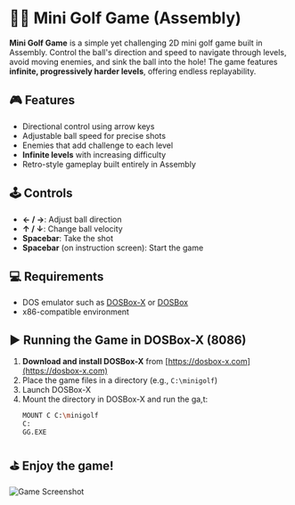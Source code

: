 # 🏌️‍♂️ Mini Golf Game (Assembly)

**Mini Golf Game** is a simple yet challenging 2D mini golf game built in Assembly. Control the ball's direction and speed to navigate through levels, avoid moving enemies, and sink the ball into the hole! The game features **infinite, progressively harder levels**, offering endless replayability.

## 🎮 Features
- Directional control using arrow keys  
- Adjustable ball speed for precise shots  
- Enemies that add challenge to each level  
- **Infinite levels** with increasing difficulty  
- Retro-style gameplay built entirely in Assembly

## 🕹️ Controls
- **← / →**: Adjust ball direction  
- **↑ / ↓**: Change ball velocity  
- **Spacebar**: Take the shot  
- **Spacebar** (on instruction screen): Start the game

## 💻 Requirements
- DOS emulator such as [DOSBox-X](https://dosbox-x.com/) or [DOSBox](https://www.dosbox.com/)
- x86-compatible environment

## ▶️ Running the Game in DOSBox-X (8086)

1. **Download and install DOSBox-X** from [https://dosbox-x.com](https://dosbox-x.com)
2. Place the game files in a directory (e.g., `C:\minigolf`)
3. Launch DOSBox-X
4. Mount the directory in DOSBox-X and run the ga,t:
   ```bash
   MOUNT C C:\minigolf
   C:
   GG.EXE

## ⛳ Enjoy the game!

![Game Screenshot](gg.bmp)

